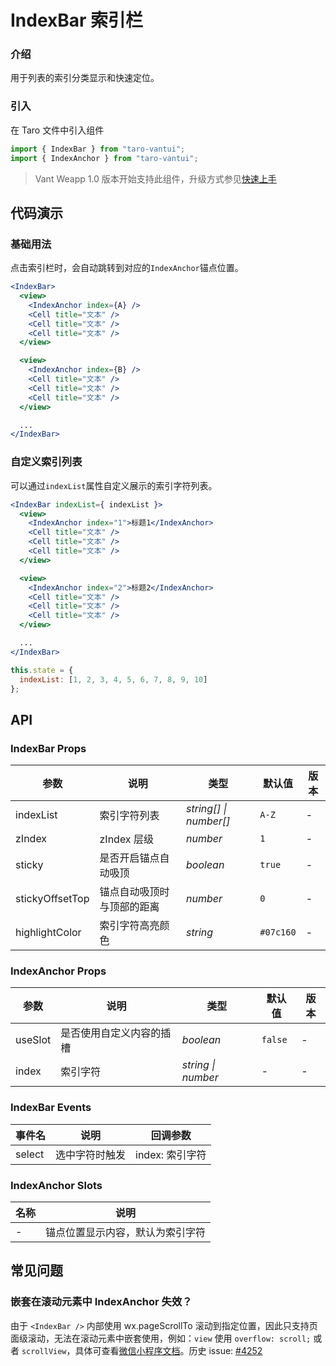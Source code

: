 # IndexBar 索引栏

### 介绍

用于列表的索引分类显示和快速定位。

### 引入

在 Taro 文件中引入组件

```javascript
import { IndexBar } from "taro-vantui";
import { IndexAnchor } from "taro-vantui"; 
```

> Vant Weapp 1.0 版本开始支持此组件，升级方式参见[快速上手](#/quickstart)

## 代码演示

### 基础用法

点击索引栏时，会自动跳转到对应的`IndexAnchor`锚点位置。

```jsx
<IndexBar>
  <view>
    <IndexAnchor index={A} />
    <Cell title="文本" />
    <Cell title="文本" />
    <Cell title="文本" />
  </view>

  <view>
    <IndexAnchor index={B} />
    <Cell title="文本" />
    <Cell title="文本" />
    <Cell title="文本" />
  </view>

  ...
</IndexBar> 
```

### 自定义索引列表

可以通过`indexList`属性自定义展示的索引字符列表。

```jsx
<IndexBar indexList={ indexList }>
  <view>
    <IndexAnchor index="1">标题1</IndexAnchor>
    <Cell title="文本" />
    <Cell title="文本" />
    <Cell title="文本" />
  </view>

  <view>
    <IndexAnchor index="2">标题2</IndexAnchor>
    <Cell title="文本" />
    <Cell title="文本" />
    <Cell title="文本" />
  </view>

  ...
</IndexBar> 
```

```javascript
this.state = {
  indexList: [1, 2, 3, 4, 5, 6, 7, 8, 9, 10]
}; 
```

## API

### IndexBar Props

| 参数 | 说明 | 类型 | 默认值 | 版本 |
| --- | --- | --- | --- | --- |
| indexList | 索引字符列表 | _string[] \| number[]_ | `A-Z` | - |
| zIndex | zIndex 层级 | _number_ | `1` | - |
| sticky | 是否开启锚点自动吸顶 | _boolean_ | `true` | - |
| stickyOffsetTop | 锚点自动吸顶时与顶部的距离 | _number_ | `0` | - |
| highlightColor | 索引字符高亮颜色 | _string_ | `#07c160` | - |

### IndexAnchor Props

| 参数     | 说明                     | 类型               | 默认值  | 版本 |
| -------- | ------------------------ | ------------------ | ------- | ---- |
| useSlot | 是否使用自定义内容的插槽 | _boolean_          | `false` | -    |
| index    | 索引字符                 | _string \| number_ | -       | -    |

### IndexBar Events

| 事件名 | 说明           | 回调参数        |
| ------ | -------------- | --------------- |
| select | 选中字符时触发 | index: 索引字符 |

### IndexAnchor Slots

| 名称 | 说明                             |
| ---- | -------------------------------- |
| -    | 锚点位置显示内容，默认为索引字符 |

## 常见问题

### 嵌套在滚动元素中 IndexAnchor 失效？

由于 `<IndexBar />` 内部使用 wx.pageScrollTo 滚动到指定位置，因此只支持页面级滚动，无法在滚动元素中嵌套使用，例如：`view` 使用 `overflow: scroll;` 或者 `scrollView`，具体可查看[微信小程序文档](https://developers.weixin.qq.com/miniprogram/dev/api/ui/scroll/wx.pageScrollTo.html)。历史 issue: [#4252](https://github.com/youzan/vantWeapp/issues/4252)
